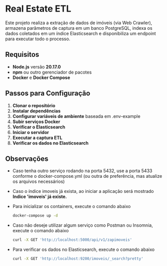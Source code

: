 # Real Estate ETL

Este projeto realiza a extração de dados de imóveis (via Web Crawler), armazena parâmetros de captura em um banco PostgreSQL, indexa os dados coletados em um índice Elasticsearch e disponibiliza um endpoint para executar todo o processo.

## Requisitos
- **Node.js** versão **20.17.0**
- **npm** ou outro gerenciador de pacotes
- **Docker** e **Docker Compose**

## Passos para Configuração

1. **Clonar o repositório**
2. **Instalar dependências**
3. **Configurar variáveis de ambiente** baseada em .env-example
4. **Subir serviços Docker**
5. **Verificar o Elasticsearch**
6. **Iniciar o servidor**
7. **Executar a captura ETL**
8. **Verificar os dados no Elasticsearch**

## Observações

* Caso tenha outro serviço rodando na porta 5432, use a porta 5433 conforme o docker-compose.yml (ou outra de preferência, mas atualize os arquivos necessários)
* Caso o índice imoveis já exista, ao iniciar a aplicação será mostrado **Indice 'imoveis' já existe.**
* Para inicializar os containers, execute o comando abaixo

  ```bash
  docker-compose up -d
  ```

* Caso não deseje utilizar algum serviço como Postman ou Insomnia, execute o comando abaixo

  ```bash
  curl -X GET 'http://localhost:5000/api/v1/zapimoveis'
  ````

* Para verificar os dados no Elasticsearch, execute o comando abaixo

  ```bash
  curl -X GET 'http://localhost:9200/imoveis/_search?pretty'
  ```
  



